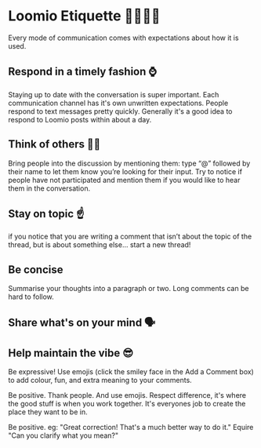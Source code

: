 # Loomio Etiquette 👨‍👩‍👧‍👦

Every mode of communication comes with expectations about how it is used. 

## Respond in a timely fashion ⌚️ 
Staying up to date with the conversation is super important. Each communication channel has it's own unwritten expectations. People respond to text messages pretty quickly. Generally it's a good idea to respond to Loomio posts within about a day.

## Think of others 💆🏽
Bring people into the discussion by mentioning them: type “@” followed by their name to let them know you’re looking for their input. Try to notice if people have not participated and mention them if you would like to hear them in the conversation.

## Stay on topic ☝️
if you notice that you are writing a comment that isn’t about the topic of the thread, but is about something else... start a new thread!

## Be concise
Summarise your thoughts into a paragraph or two. Long comments can be hard to follow.

## Share what's on your mind 🗣

## Help maintain the vibe 😎
Be expressive! Use emojis (click the smiley face in the Add a Comment box) to add colour, fun, and extra meaning to your comments.

Be positive. Thank people. And use emojis. Respect difference, it's where the good stuff is when you work together. It's everyones job to create the place they want to be in.

Be positive. eg: "Great correction! That's a much better way to do it."
Equire "Can you clarify what you mean?"
